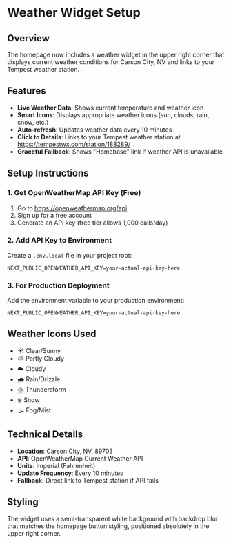 # Weather Widget Setup

## Overview

The homepage now includes a weather widget in the upper right corner that displays current weather conditions for Carson City, NV and links to your Tempest weather station.

## Features

- **Live Weather Data**: Shows current temperature and weather icon
- **Smart Icons**: Displays appropriate weather icons (sun, clouds, rain, snow, etc.)
- **Auto-refresh**: Updates weather data every 10 minutes
- **Click to Details**: Links to your Tempest weather station at https://tempestwx.com/station/188289/
- **Graceful Fallback**: Shows "Homebase" link if weather API is unavailable

## Setup Instructions

### 1. Get OpenWeatherMap API Key (Free)

1. Go to https://openweathermap.org/api
2. Sign up for a free account
3. Generate an API key (free tier allows 1,000 calls/day)

### 2. Add API Key to Environment

Create a `.env.local` file in your project root:

```env
NEXT_PUBLIC_OPENWEATHER_API_KEY=your-actual-api-key-here
```

### 3. For Production Deployment

Add the environment variable to your production environment:

```env
NEXT_PUBLIC_OPENWEATHER_API_KEY=your-actual-api-key-here
```

## Weather Icons Used

- ☀️ Clear/Sunny
- ⛅ Partly Cloudy
- ☁️ Cloudy
- 🌧️ Rain/Drizzle
- ⛈️ Thunderstorm
- ❄️ Snow
- 🌫️ Fog/Mist

## Technical Details

- **Location**: Carson City, NV, 89703
- **API**: OpenWeatherMap Current Weather API
- **Units**: Imperial (Fahrenheit)
- **Update Frequency**: Every 10 minutes
- **Fallback**: Direct link to Tempest station if API fails

## Styling

The widget uses a semi-transparent white background with backdrop blur that matches the homepage button styling, positioned absolutely in the upper right corner.
